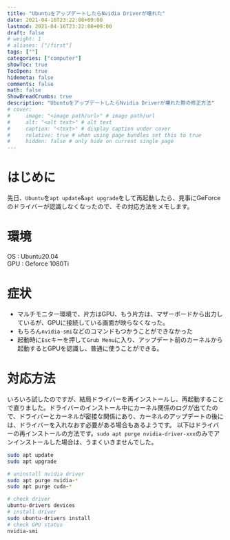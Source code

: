```yaml
---
title: "UbuntuをアップデートしたらNvidia Driverが壊れた"
date: 2021-04-16T23:22:08+09:00
lastmod: 2021-04-16T23:22:08+09:00
draft: false
# weight: 1
# aliases: ["/first"]
tags: [""]
categories: ["computer"]
showToc: true
TocOpen: true
hidemeta: false
comments: false
math: false
ShowBreadCrumbs: true
description: "UbuntuをアップデートしたらNvidia Driverが壊れた際の修正方法"
# cover:
#     image: "<image path/url>" # image path/url
#     alt: "<alt text>" # alt text
#     caption: "<text>" # display caption under cover
#     relative: true # when using page bundles set this to true
#     hidden: false # only hide on current single page
---
```


# はじめに
先日、`Ubuntu`を`apt update`&`apt upgrade`をして再起動したら、見事にGeForceのドライバーが認識しなくなったので、その対応方法をメモします。

# 環境
OS  : Ubuntu20.04  
GPU : Geforce 1080Ti

# 症状
- マルチモニター環境で、片方はGPU、もう片方は、マザーボードから出力しているが、GPUに接続している画面が映らなくなった。
- もちろん`nvidia-smi`などのコマンドもつかうことができなかった
- 起動時に`Esc`キーを押して`Grub Menu`に入り、アップデート前のカーネルから起動するとGPUを認識し、普通に使うことができる。

# 対応方法
いろいろ試したのですが、結局ドライバーを再インストールし、再起動することで直りました。ドライバーのインストール中にカーネル関係のログが出てたので、ドライバーとカーネルが密接な関係にあり、カーネルのアップデートの後には、ドライバーを入れなおす必要がある場合もあるようです。
以下はドライバーの再インストールの方法です。`sudo apt purge nvidia-driver-xxx`のみでアンインストールした場合は、うまくいきませんでした。

```bash
sudo apt update
sudo apt upgrade

# uninstall nvidia driver
sudo apt purge nvidia-*
sudo apt purge cuda-*

# check driver
ubuntu-drivers devices
# install driver
sudo ubuntu-drivers install
# check GPU status
nvidia-smi
```